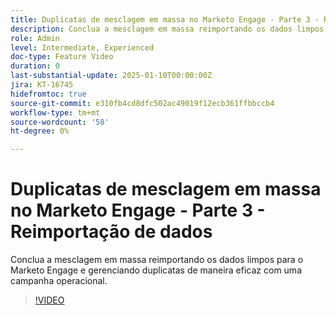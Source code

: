 ```yaml
---
title: Duplicatas de mesclagem em massa no Marketo Engage - Parte 3 - Reimportação de dados
description: Conclua a mesclagem em massa reimportando os dados limpos para o Marketo Engage e gerenciando duplicatas de maneira eficaz com uma campanha operacional.
role: Admin
level: Intermediate, Experienced
doc-type: Feature Video
duration: 0
last-substantial-update: 2025-01-10T00:00:00Z
jira: KT-16745
hidefromtoc: true
source-git-commit: e310fb4cd8dfc502ac49019f12ecb361ffbbccb4
workflow-type: tm+mt
source-wordcount: '58'
ht-degree: 0%

---
```



# Duplicatas de mesclagem em massa no Marketo Engage - Parte 3 - Reimportação de dados

Conclua a mesclagem em massa reimportando os dados limpos para o Marketo Engage e gerenciando duplicatas de maneira eficaz com uma campanha operacional.

>[!VIDEO](https://video.tv.adobe.com/v/3429488/?learn=on&enablevpops)
